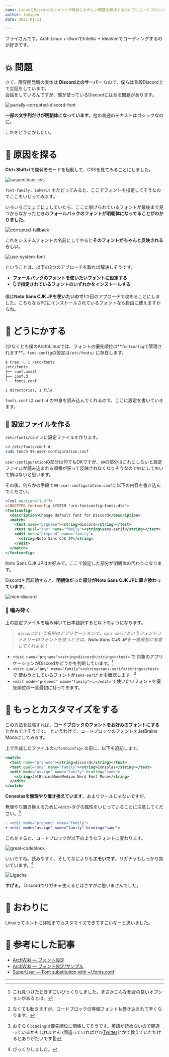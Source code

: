 ```yaml
---
name: LinuxでDiscordのフォントが微妙におかしい問題を解決するついでにコードブロックのフォントを変える
author: loxygen
date: 2021-01-11

---
```


フライさんです。Arch Linux + i3wmでIntelliJ + IdeaVimでコーディングするのが好きです。

# :boom: 問題

さて、限界開発鯖の実体は **Discord上のサーバー** なので、僕らは普段Discord上で会話をしています。<br />
会話をしているんですが、僕が使っているDiscordにはある問題があります。

![parially-corrupted-discord-font](https://i.imgur.com/EalfEU1.png)

**一部の文字列だけが明朝体になっています**。他の普通のテキストはゴシックなのに。

これをどうにかしたい。

# :mag_right: 原因を探る

**Ctrl+Shift+I**で開発者モードを起動して、CSSを見てみることにしました。

![suspectious-css](https://i.imgur.com/4SMna5i.png)


`font-family: inherit` をたどってみると、ここでフォントを指定してそうなのでここをいじってみます。

いろいろごにょごにょしていたら、ここに挙げられているフォントが最後まで見つからなかったときの**フォールバックのフォントが明朝体になってることがわかりました**。

![corrupted-fallback](https://i.imgur.com/xxceYIN.png)

これをシステムフォントの名前にしてやると**そのフォントがちゃんと反映されるらしい**。

![use-system-font](https://i.imgur.com/9IbntWD.png)

ということは、以下の2つのアプローチを取れば解決しそうです。

- **フォールバックのフォントを使いたいフォントに設定する**
- **:point_up_2:で指定されているフォントのいずれかをインストールする**

僕は**Noto Sans CJK JPを使いたいので**1つ目のアプローチで攻めることにしました。こちらならPCにインストールされているフォントなら自由に使えますからね。

# :construction_worker: どうにかする

(少なくとも僕のArch)Linuxでは、フォントの優先順位は**`fontconfig`で管理されます**。`font-config`の設定は`/etc/fonts/` に存在します。

```bash
$ tree -L 1 /etc/fonts
/etc/fonts
├── conf.avail
├── conf.d
└── fonts.conf

2 directories, 1 file
```

`fonts.conf` は `conf.d` の中身を読み込んでくれるので、ここに設定を書いていきます。

## :memo: 設定ファイルを作る

`/etc/fonts/conf.d`に設定ファイルを作ります。

```bash
cd /etc/fonts/conf.d
sudo touch 99-user-configuration.conf
```

`user-configuration`の部分は何でもOKですが、`99`の部分はこれにしないと設定ファイルが読み込まれる順番が狂って反映されなくなりそうなので`99`にしておいて損はないと思います。

その後、何らかの手段で`99-user-configuration.conf`に以下の内容を書き込んでください。

```xml
<?xml version="1.0"?>
<!DOCTYPE fontconfig SYSTEM "urn:fontconfig:fonts.dtd">
<fontconfig>
  <description>Change default font for Discord</description>
  <match>
    <test name="prgname"><string>discord</string></test>
    <test qual="any" name="family"><string>sans-serif</string></test>
    <edit mode="prepend" name="family">
      <string>Noto Sans CJK JP</string>
    </edit>
  </match>
</fontconfig>
```

Noto Sans CJK JPはお好みで。ここで設定した部分が明朝体の代わりになります。

Discordを再起動すると、**明朝体だった部分がNoto Sans CJK JPに置き換わっています**。

![nice-discord](https://i.imgur.com/1Iv9EhI.png)

### :microscope: 噛み砕く

上の設定ファイルを噛み砕いて日本語訳すると以下のようになります。

> *`discord`という名前のアプリケーションで、`sans-serif`というフォントファミリーのフォントを使うときは、**Noto Sans CJK JP**を一番最初に考慮してくれよな！*

- `<test name="prgname"><string>discord</string></test>` で 対象のアプリケーションがDiscordかどうかを判断しています。[^1]
- `<test qual="any" name="family"><string>sans-serif</string></test>` で 使おうとしているフォントが`sans-serif` かを確認します。[^2]
- `<edit mode="prepend" name="family">`...`</edit>` で使いたいフォントを優先順位の一番最初に持ってきます。

# :dizzy: もっとカスタマイズをする

この方法を拡張すれば、**コードブロックのフォントをお好みのフォントにする**とかもできそうです。
というわけで、コードブロックのフォントをJetBrains Monoにしてみます。

上で作成したファイルの`</fontconfig>` の前に、以下を追記します。

```xml
<match>
  <test name="prgname"><string>discord</string></test>
  <test qual="any" name="family"><string>Consolas</string></test>
  <edit mode="assign" name="family" binding="same">
    <string>JetBrainsMonoMedium Nerd Font Mono</string>
  </edit>
</match>
```

**Consolasを無理やり置き換えています**。あまりクールじゃないですが。

無理やり置き換えるために`<edit>`タグの属性をいじっていることに注意してください。[^3]

```diff
- <edit mode="prepend" name="family">
+ <edit mode="assign" name="family" binding="same">
```

これをすると、コードブロックが以下のようなフォントに変わります。

![great-codeblock](https://i.imgur.com/N7EnViU.png)

いいですね。読みやすく、そしてなによりも**エモいです**。リガチャもしっかり効いています。[^4]

![Ligacha](https://i.imgur.com/RZciXiw.png)

**すげぇ。** Discordでリガチャ使えるとはさすがに思いませんでした。

# :wave: おわりに

Linuxってホントに詳細までカスタマイズできてすごいなーと思いました。

# :book: 参考にした記事

- [ArchWiki ― フォント設定](https://wiki.archlinux.jp/index.php/%E3%83%95%E3%82%A9%E3%83%B3%E3%83%88%E8%A8%AD%E5%AE%9A)
- [ArchWiki ― フォント設定/サンプル](https://wiki.archlinux.jp/index.php/%E3%83%95%E3%82%A9%E3%83%B3%E3%83%88%E8%A8%AD%E5%AE%9A/%E3%82%B5%E3%83%B3%E3%83%97%E3%83%AB)
- [SuperUser ― Font substitution with ~/.fonts.conf](https://superuser.com/questions/116859/font-substitution-with-fonts-conf)

---

[^1]: これ見つけたときすごいびっくりしました。まさかこんな都合の良いオプションがあるとは。

[^2]: なくても動きますが、コードブロックの等幅フォントも巻き込まれて辛くなります。

[^3]: おそらく`binding`は優先順位に関係してそうです。英語が読めないので間違っているかもしれません (間違っていればぜひ[Twitter](https://twitter.com/loxygen_k)とかで教えていただけるとありがたいです:pray:)

[^4]: びっくりしました。
